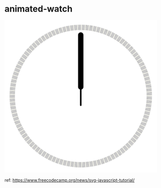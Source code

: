 # animated-watch
![animated-watch](./animated-watch.svg)

ref: https://www.freecodecamp.org/news/svg-javascript-tutorial/
